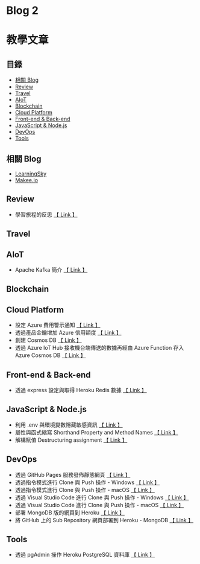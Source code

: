 # Blog 2

# 教學文章
                    
## 目錄

- [相關 Blog](#相關-blog)
- [Review](#review)
- [Travel](#travel)
- [AIoT](#aiot)
- [Blockchain](#blockchain)
- [Cloud Platform](#cloud-platform)
- [Front-end & Back-end](##front-end--back-end)
- [JavaScript & Node.js](#javascript--nodejs)
- [DevOps](#devops)
- [Tools](#tools)

## 相關 Blog
* [LearningSky](https://learningsky.io/author/archer/)
* [Makee.io](https://oranwind.org/author/archer/)

## Review
* 學習旅程的反思 [【 Link 】](https://learningsky.io/reflection-on-the-learning-journey/)

## Travel

## AIoT
* Apache Kafka 簡介 [【 Link 】](https://learningsky.io/kafka/)

## Blockchain

## Cloud Platform
* 設定 Azure 費用警示通知 [【 Link 】](https://learningsky.io/azure-set-alert-email/)
* 透過產品金鑰增加 Azure 信用額度 [【 Link 】](https://learningsky.io/azure-add-credits/)
* 創建 Cosmos DB [【 Link 】](https://learningsky.io/create-azure-cosmos-db/)
* 透過 Azure IoT Hub 接收機台端傳送的數據再經由 Azure Function 存入 Azure Cosmos DB [【 Link 】](https://learningsky.io/send-telemetry-messages-from-azure-iot-hub-to-cosmos-db-using-azure-functions/)

## Front-end & Back-end
* 透過 express 設定與取得 Heroku Redis 數據 [【 Link 】](https://learningsky.io/node-js-express-heroku-redis/)

## JavaScript & Node.js
* 利用 .env 與環境變數隱藏敏感資訊 [【 Link 】](https://learningsky.io/use-environmental-variables-to-hide-sensitive-information/)
* 屬性與函式縮寫 Shorthand Property and Method Names [【 Link 】](https://learningsky.io/shorthand-property-and-method-names/)
* 解構賦值 Destructuring assignment [【 Link 】](https://learningsky.io/destructuring-assignment/)

## DevOps
* 透過 GitHub Pages 服務發佈靜態網頁 [【 Link 】](https://learningsky.io/github-pages-to-publish-static-website/)
* 透過指令模式進行 Clone 與 Push 操作 - Windows [【 Link 】](https://learningsky.io/command-line-cli-to-clone-push-windows/)
* 透過指令模式進行 Clone 與 Push 操作 - macOS [【 Link 】](https://learningsky.io/command-line-cli-to-clone-push-macos/)
* 透過 Visual Studio Code 進行 Clone 與 Push 操作 - Windows [【 Link 】](https://learningsky.io/visual-studio-code-vs-code-to-clone-push-windows/)
* 透過 Visual Studio Code 進行 Clone 與 Push 操作 - macOS [【 Link 】](https://learningsky.io/visual-studio-code-vs-code-to-clone-push-macos/)
* 部署 MongoDB 版的網頁到 Heroku [【 Link 】](https://learningsky.io/deploy-mongodb-website-to-heroku/)
* 將 GitHub 上的 Sub Repository 網頁部署到 Heroku - MongoDB [【 Link 】](https://learningsky.io/deploy-github-sub-repository-to-heroku-mongodb/)

## Tools
* 透過 pgAdmin 操作 Heroku PostgreSQL 資料庫 [【 Link 】](https://learningsky.io/database-pgadmin-postgresql-heroku/)
